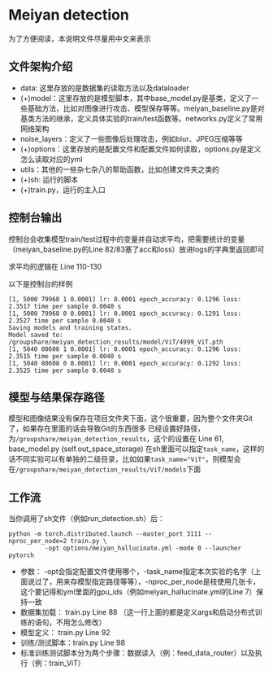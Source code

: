 # Meiyan detection
为了方便阅读，本说明文件尽量用中文来表示
## 文件架构介绍
- data: 这里存放的是数据集的读取方法以及dataloader
- (+)model：这里存放的是模型脚本，其中base_model.py是基类，定义了一些基础方法，比如对图像进行攻击、模型保存等等。meiyan_baseline.py是对基类方法的继承，定义具体实验的train/test函数等。networks.py定义了常用网络架构
- noise_layers：定义了一些图像后处理攻击，例如blur、JPEG压缩等等
- (+)options：这里存放的是配置文件和配置文件如何读取，options.py是定义怎么读取对应的yml
- utils：其他的一些杂七杂八的帮助函数，比如创建文件夹之类的
- (+)sh: 运行的脚本
- (+)train.py，运行的主入口

## 控制台输出
控制台会收集模型train/test过程中的变量并自动求平均，把需要统计的变量（meiyan_baseline.py的Line 82/83塞了acc和loss）放进logs的字典里返回即可

求平均的逻辑在 Line 110-130

以下是控制台的样例
```
[1, 5000 79968 1 0.0001] lr: 0.0001 epoch_accuracy: 0.1296 loss: 2.3517 time per sample 0.0040 s
[1, 5000 79968 0 0.0001] lr: 0.0001 epoch_accuracy: 0.1291 loss: 2.3527 time per sample 0.0040 s
Saving models and training states.
Model saved to: /groupshare/meiyan_detection_results/model/ViT/4999_ViT.pth
[1, 5040 80608 1 0.0001] lr: 0.0001 epoch_accuracy: 0.1296 loss: 2.3515 time per sample 0.0040 s
[1, 5040 80608 0 0.0001] lr: 0.0001 epoch_accuracy: 0.1292 loss: 2.3525 time per sample 0.0040 s
```

## 模型与结果保存路径
模型和图像结果没有保存在项目文件夹下面，这个很重要，因为整个文件夹Git了，如果存在里面的话会导致Git的东西很多
已经设置好路径，为```/groupshare/meiyan_detection_results```，这个的设置在 Line 61, base_model.py (self.out_space_storage)
在sh里面可以指定```task_name```，这样的话不同实验可以有单独的二级目录，比如如果```task_name="ViT"```，则模型会在```/groupshare/meiyan_detection_results/ViT/models```下面


## 工作流
当你调用了sh文件（例如run_detection.sh）后：
```
python -m torch.distributed.launch --master_port 3111 --nproc_per_node=2 train.py \
          -opt options/meiyan_hallucinate.yml -mode 0 --launcher pytorch
```
- 参数： -opt会指定配置文件使用哪个，-task_name指定本次实验的名字（上面说过了，用来存模型指定路径等等），-nproc_per_node是枝使用几张卡，这个要记得和yml里面的gpu_ids（例如meiyan_hallucinate.yml的Line 7）保持一致
- 数据集加载： train.py Line 88 （这一行上面的都是定义args和启动分布式训练的语句，不用怎么修改）
- 模型定义： train.py Line 92
- 训练/测试脚本：train.py Line 98
- 标准训练测试脚本分为两个步骤：数据读入（例：feed_data_router）以及执行（例：train_ViT）
